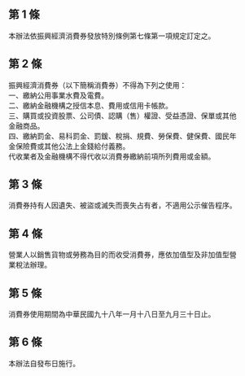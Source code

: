 第 1 條
-------
本辦法依振興經濟消費券發放特別條例第七條第一項規定訂定之。

第 2 條
-------
振興經濟消費券（以下簡稱消費券）不得為下列之使用：  
一、繳納公用事業水費及電費。  
二、繳納金融機構之授信本息、費用或信用卡帳款。  
三、購買或投資股票、公司債、認購（售）權證、受益憑證、保單或其他  
    金融商品。  
四、繳納罰金、易科罰金、罰鍰、稅捐、規費、勞保費、健保費、國民年  
    金保險費或其他公法上金錢給付義務。  
代收業者及金融機構不得代收以消費券繳納前項所列費用或金額。

第 3 條
-------
消費券持有人因遺失、被盜或滅失而喪失占有者，不適用公示催告程序。

第 4 條
-------
營業人以銷售貨物或勞務為目的而收受消費券，應依加值型及非加值型營  
業稅法辦理。

第 5 條
-------
消費券使用期間為中華民國九十八年一月十八日至九月三十日止。

第 6 條
-------
本辦法自發布日施行。

